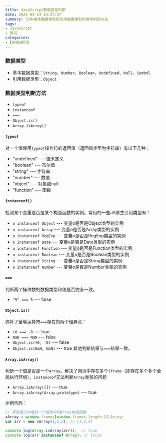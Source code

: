 ```yaml
---
title: JavaScript数据类型判断
date: 2022-04-24 14:27:27
summary: JS中基本数据类型和引用数据类型的常用判别方法
tags:
- JavaScript
- 面试
categories:
- [前端进阶]
---
```


### 数据类型
- 基本数据类型：`String`、`Number`、`Boolean`、`Undefined`、`Null`、`Symbol`
- 引用数据类型：`Object`

### 数据类型判断方法
- `typeof`
- `instanceof`
- `===`
- `Object.is()`
- `Array.isArray()`

#### `typeof`
对一个值使用`typeof`操作符的返回值（返回值类型为字符串）有以下几种：
- "undefined" --- 值未定义
- "boolean"   --- 布尔值
- "string"    --- 字符串
- "number"    --- 数值
- "object"    --- 对象或null
- "function"  --- 函数

#### `instanceof()`
检测某个变量是否是某个构造函数的实例。常用的一些JS原生引用类型有：
- `o instanceof Object` --- 变量o是否是Object类型的实例
- `o instanceof Array`  --- 变量o是否是Array类型的实例
- `o instanceof RegExp` --- 变量o是否是RegExp类型的实例
- `o instanceof Date`   --- 变量o是否是Date类型的实例
- `o instanceof Function` --- 变量o是否是Function类型的实例
- `o instanceof Boolean` --- 变量o是否是Boolean类型的实例
- `o instanceof String` --- 变量o是否是String类型的实例
- `o instanceof Number` --- 变量o是否是Number类型的实例


#### `===`
判断两个操作数的数据类型和值是否完全一致。
- `"5" === 5` --- false

#### `Object.is()`
弥补了全等运算符`===`存在的两个怪异点：
- `+0 === -0` --- true
- `NaN === NaN` --- false
- `Object.is(+0, -0)` ---  false
- `Object.is(NaN, NaN)` --- true
其他判断结果与`===`结果一致。

#### `Array.isArray()`
判断一个值是否是一个`Array`。解决了网页中存在多个`iframe`（即存在多个多个全局执行环境），`instanceof`无法判断`Array`类型的问题
- `Array.isArray([])` ---  true
- `Array.isArray(Array.prototype)` --- true

示例代码：
```js
// 获取窗口中最后一个框架中的Array构造函数
xArray = window.frames[window.frames.length-1].Array;
var arr = new xArray(1,2,3); // [1,2,3]

console.log(Array.isArray(arr));  // true
console.log(arr instanceof Array); // false
```